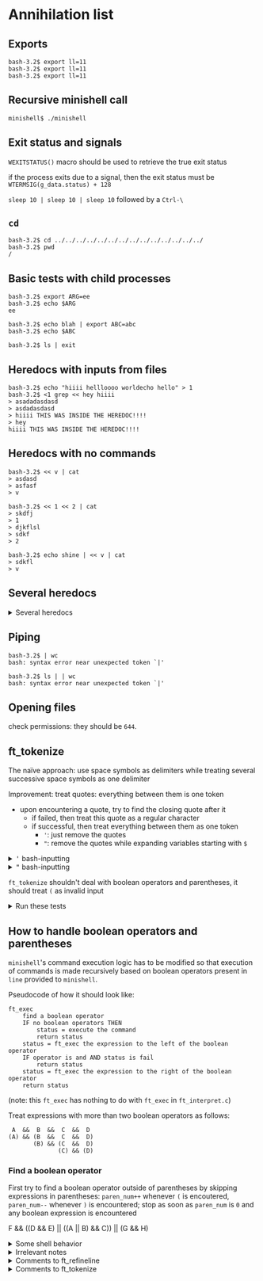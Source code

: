 # Annihilation list

## Exports

```
bash-3.2$ export ll=11
bash-3.2$ export ll=11
bash-3.2$ export ll=11
```

## Recursive minishell call

```
minishell$ ./minishell
```

## Exit status and signals

`WEXITSTATUS()` macro should be used to retrieve the true exit status

if the process exits due to a signal, then the exit status must be `WTERMSIG(g_data.status) + 128`

`sleep 10 | sleep 10 | sleep 10` followed by a `Ctrl-\`

## `cd`

```
bash-3.2$ cd ../../../../../../../../../../../../../../
bash-3.2$ pwd
/
```

## Basic tests with child processes

```
bash-3.2$ export ARG=ee
bash-3.2$ echo $ARG
ee
```
```
bash-3.2$ echo blah | export ABC=abc
bash-3.2$ echo $ABC
```
```
bash-3.2$ ls | exit
```

## Heredocs with inputs from files

```
bash-3.2$ echo "hiiii hellloooo worldecho hello" > 1
bash-3.2$ <1 grep << hey hiiii
> asadadasdasd
> asdadasdasd
> hiiii THIS WAS INSIDE THE HEREDOC!!!!
> hey
hiiii THIS WAS INSIDE THE HEREDOC!!!!
```

## Heredocs with no commands

```
bash-3.2$ << v | cat
> asdasd
> asfasf
> v
```

```
bash-3.2$ << 1 << 2 | cat
> skdfj
> 1
> djkflsl
> sdkf
> 2
```

```
bash-3.2$ echo shine | << v | cat
> sdkfl
> v
```

## Several heredocs

<details>
<summary>Several heredocs</summary>
<p>

```
bash-3.2$ << 1 << 2 cat
> blah
> and
> 1
> then
> now
> 2
then
now
```

```
bash-3.2$ << 1 << 2 cat
> blah
> and
> 2
>
```

```
bash-3.2$ << 1 << 2 << 3 cat
> and
> then
> 2
> one day
> 3
> you
> 1
> find
> 2
> ten
> years
> 2
> have
> got
> behind
> 3
ten
years
2
have
got
behind
```

```
bash-3.2$ << hey cat > TEST | << hello grep hey
> djaisdaisjdasd
> hello
> asdasdasd
> hey
> now we talkin
> heyooo
> hey!!
> hello
heyooo
hey!!
```

</p>
</details>

## Piping

```
bash-3.2$ | wc
bash: syntax error near unexpected token `|'
```

```
bash-3.2$ ls | | wc
bash: syntax error near unexpected token `|'
```

## Opening files

check permissions: they should be `644`.

## ft_tokenize
The naïve approach: use space symbols as delimiters while treating several successive space symbols as one delimiter

Improvement: treat quotes: everything between them is one token
 - upon encountering a quote, try to find the closing quote after it
   - if failed, then treat this quote as a regular character
   - if successful, then treat everything between them as one token
     - `'`: just remove the quotes
     - `"`: remove the quotes while expanding variables starting with `$`

<details>
<summary><tt>'</tt> bash-inputting</summary>
<p>

```
bash-3.2$ echo '      hi there' '     and this as well'
      hi there      and this as well
```
```
bash-3.2$ touch blah'   'and'   'this.txt
bash-3.2$ ls
blah   and   this.txt
```

```
bash-3.2$ Isaac grep " a "
bash: Isaac: command not found
```

</p>
</details>

<details>
<summary><tt>"</tt> bash-inputting</summary>
<p>

```
bash-3.2$ " blah $HOME hi" blah
bash:  blah /Users/amamian hi: No such file or directory
```

</p>
</details>

`ft_tokenize` shouldn't deal with boolean operators and parentheses, it should treat `(` as invalid input

<details>
<summary>Run these tests</summary>
<p>

```
minishell$ echo''two three
minishell$ echo"$HOME "two three
minishell$     "e"cho hello
```

</p>
</details>

## How to handle boolean operators and parentheses
`minishell`'s command execution logic has to be modified so that execution of commands is made recursively based on boolean operators present in `line` provided to `minishell`.

Pseudocode of how it should look like:
```
ft_exec
	find a boolean operator
	IF no boolean operators THEN
		status = execute the command
		return status
	status = ft_exec the expression to the left of the boolean operator
	IF operator is and AND status is fail
		return status
	status = ft_exec the expression to the right of the boolean operator
	return status
```
(note: this `ft_exec` has nothing to do with `ft_exec` in `ft_interpret.c`)

Treat expressions with more than two boolean operators as follows:

```
 A  &&  B  &&  C  &&  D
(A) && (B  &&  C  &&  D)
       (B) && (C  &&  D)
	          (C) && (D)
```

### Find a boolean operator
First try to find a boolean operator outside of parentheses by skipping expressions in parentheses: `paren_num++` whenever `(` is encoutered, `paren_num--` whenever `)` is encountered; stop as soon as `paren_num` is `0` and any boolean expression is encountered





F && ((D && E) || ((A || B) && C)) || (G && H)


<details>
<summary>Some shell behavior</summary>
<p>

```
bash-3.2$ echo $HOME
/Users/amamian
```
```
bash-3.2$ echo '$HOME'
$HOME
```
```
bash-3.2$ echo "$HOME"
/Users/amamian
```
```
bash-3.2$ echo $HOMEE
bash-3.2$
```
```
bash-3.2$ echo $HOMEE'andthen'$HOME
andthen/Users/amamian
```
```
bash-3.2$ echo $HOMEE 'andthen' $HOME
andthen /Users/amamian
```
```
bash-3.2$ echo $$
23298 [current pid]
```
```
bash-3.2$ echo $
$
```
```
bash-3.2$ echo $$$
23298$
```
```
bash-3.2$ echo $$$$
2329823298
```

valid chars that env var can
                             -consist of and can begin with: upper/lowercase letters, underscores
                             -consist of                   : numbers

Double expansions do not take place:
```
bash-3.2$ tar_tar='$tur'
bash-3.2$ echo $tar_tar
$tur
```

If heredoc is non-quoted, then env vars inside of it are ALWAYS expanded, no matter whether they themselves are quoted or not:
```
bash-3.2$ cat << END
> $HOME
> END
/Users/amamian
```
```
bash-3.2$ cat << END
> "$HOME"
> END
"/Users/amamian"
```
```
bash-3.2$ cat << END
> '$HOME'
> END
'/Users/amamian'
```
</p>
</details>


<details>
<summary>Irrelevant notes</summary>
<p>

## Skip invalid inputs
Count the number of quotes, if odd then print out "Invalid input" and wait for the next input

### How to count the number of quotes
```
bash-3.2$ echo 'blah "blah'"
> 
bash-3.2$ echo 'blah "blah'
blah "blah
bash-3.2$ echo "blah 'blah"
blah 'blah
bash-3.2$ echo "blah 'blah"'
> 
bash-3.2$ 'echo'""

```
Keep track of the number of quotes with `s_quotes` and `d_quotes`. Then, if `'` (`"`) is encountered, increment `s_quotes` (`d_quotes`) and stop paying attention to `"`s (`'`s) as long as another `'` (`"`) is not encountered. If, by the time `line` is over, if the value of either of `s_quotes` and `d_quotes` is odd, then the input is invalid.

</p>
</details>

<details>
<summary>Comments to ft_refineline</summary>
<p>

```
$HOME -> /Users/arman
'$HOME' -> $HOME
"$HOME" -> /Users/arman
$HOMEE -> (nothing)
$HOMEE'andthen'$HOME -> andthen/Users/arman
$HOMEE 'andthen' $HOME -> andthen /Users/arman
$$ -> current pid (e.g. 23298)
$ -> $
$$$ -> 23298$
$$$$ -> 2329823298

valid chars that env var can
                             -consist of and can begin with: upper/lowercase letters, underscores
                             -consist of                   : numbers

Double expansions do not take place:
bash-3.2$ tar_tar='$tur'
bash-3.2$ echo $tar_tar
$tur

If heredoc is non-quoted, then env vars inside of it are ALWAYS expanded, no matter whether they themselves are quoted or not:
bash-3.2$ cat << END
> $HOME
> END
/Users/arman
bash-3.2$ cat << END
> "$HOME"
> END
"/Users/arman"
bash-3.2$ cat << END
> '$HOME'
> END
'/Users/arman'
```

</p>
</details>

<details>
<summary>Comments to ft_tokenize</summary>
<p>

```
// anything in double parentheses is not executed and its return status is set to false (e.g. `((pwd)) && ls` doesn't print out anything)
//
// execution stops as soon as the global state is true or false (e.g. `pwd || ls` only executes `pwd`, `((pwd)) && ls` doesn't print out anything)
```
</p>
</details>
